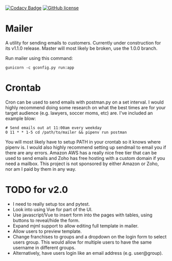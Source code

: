 [![Codacy Badge](https://api.codacy.com/project/badge/Grade/0591b76f51d54a39b725ea2d296adc9b)](https://www.codacy.com/app/JorDunn/mailer?utm_source=github.com&amp;utm_medium=referral&amp;utm_content=JorDunn/mailer&amp;utm_campaign=Badge_Grade) [![GitHub license](https://img.shields.io/github/license/JorDunn/mailer.svg)](https://github.com/JorDunn/mailer/blob/master/LICENSE)


# Mailer
A utility for sending emails to customers. Currently under construction for its v1.1.0 release. Master will most likely be broken, use the 1.0.0 branch.

Run mailer using this command:

    gunicorn -c gconfig.py run:app

# Crontab
Cron can be used to send emails with postman.py on a set interval. I would highly recommend doing some research on what the best times are for your target audience (e.g. lawyers, soccer moms, etc) are. I've included an example blow:

    # Send emails out at 11:00am every weekday
    0 11 * * 1-5 cd /path/to/mailer && pipenv run postman

You will most likely have to setup PATH in your crontab so it knows where pipenv is. I would also highly recommend setting up sendmail to email you if there are any errors. Amazon AWS has a really nice free tier that can be used to send emails and Zoho has free hosting with a custom domain if you need a mailbox. This project is not sponsored by either Amazon or Zoho, nor am I paid by them in any way.

# TODO for v2.0
* I need to really setup tox and pytest.
* Look into using Vue for part of the UI.
* Use javascript/Vue to insert form into the pages with tables, using buttons to reveal/hide the form.
* Expand mjml support to allow editing full template in mailer.
* Allow users to preview template.
* Change franchises to groups and a dropdown on the login form to select users group. This would allow for multiple users to have the same username in different groups.
* Alternatively, have users login like an email address (e.g. user@group).
